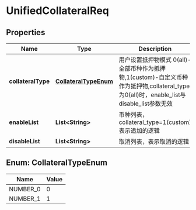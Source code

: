 
# UnifiedCollateralReq

## Properties

Name | Type | Description | Notes
------------ | ------------- | ------------- | -------------
**collateralType** | [**CollateralTypeEnum**](#CollateralTypeEnum) | 用户设置抵押物模式 0(all)-全部币种作为抵押物,1(custom)-自定义币种作为抵押物,collateral_type为0(all)时，enable_list与disable_list参数无效 |  [optional]
**enableList** | **List&lt;String&gt;** | 币种列表，collateral_type&#x3D;1(custom)表示追加的逻辑 |  [optional]
**disableList** | **List&lt;String&gt;** | 取消列表，表示取消的逻辑 |  [optional]

## Enum: CollateralTypeEnum

Name | Value
---- | -----
NUMBER_0 | 0
NUMBER_1 | 1

